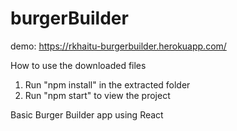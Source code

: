 # burgerBuilder

demo: https://rkhaitu-burgerbuilder.herokuapp.com/

How to use the downloaded files

1) Run "npm install" in the extracted folder
2) Run "npm start" to view the project


Basic Burger Builder app using React 
